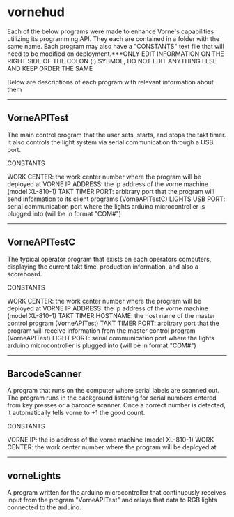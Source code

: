 # vornehud

Each of the below programs were made to enhance Vorne's capabilities utilizing its programming API.
They each are contained in a folder with the same name.
Each program may also have a "CONSTANTS" text file that will need to be modified on deployment.***ONLY EDIT INFORMATION ON THE RIGHT SIDE OF THE COLON (:) SYBMOL, DO NOT EDIT ANYTHING ELSE AND KEEP ORDER THE SAME

Below are descriptions of each program with relevant information about them


------------
VorneAPITest
------------
The main control program that the user sets, starts, and stops the takt timer. It also controls the light system via serial communication through a USB port.


CONSTANTS

WORK CENTER: the work center number where the program will be deployed at
VORNE IP ADDRESS: the ip address of the vorne machine (model XL-810-1)
TAKT TIMER PORT: arbitrary port that the program will send information to its client programs (VorneAPITestC)
LIGHTS USB PORT: serial communication port where the lights arduino microcontroller is plugged into (will be in format "COM#")



-------------
VorneAPITestC
-------------
The typical operator program that exists on each operators computers, displaying the current takt time, production information, and also a scoreboard.

CONSTANTS

WORK CENTER: the work center number where the program will be deployed at
VORNE IP ADDRESS: the ip address of the vorne machine (model XL-810-1)
TAKT TIMER HOSTNAME: the host name of the master control program (VorneAPITest)
TAKT TIMER PORT: arbitrary port that the program will receive information from the master control program (VorneAPITest)
LIGHT PORT: serial communication port where the lights arduino microcontroller is plugged into (will be in format "COM#")


--------------
BarcodeScanner
--------------
A program that runs on the computer where serial labels are scanned out.
The program runs in the background listening for serial numbers entered from key presses or a barcode scanner.
Once a correct number is detected, it automatically tells vorne to +1 the good count.

CONSTANTS

VORNE IP: the ip address of the vorne machine (model XL-810-1)
WORK CENTER: the work center number where the program will be deployed at



-----------
vorneLights
-----------
A program written for the arduino microcontroller that continuously receives input from the program "VorneAPITest" and relays that data to RGB lights connected to the arduino.

